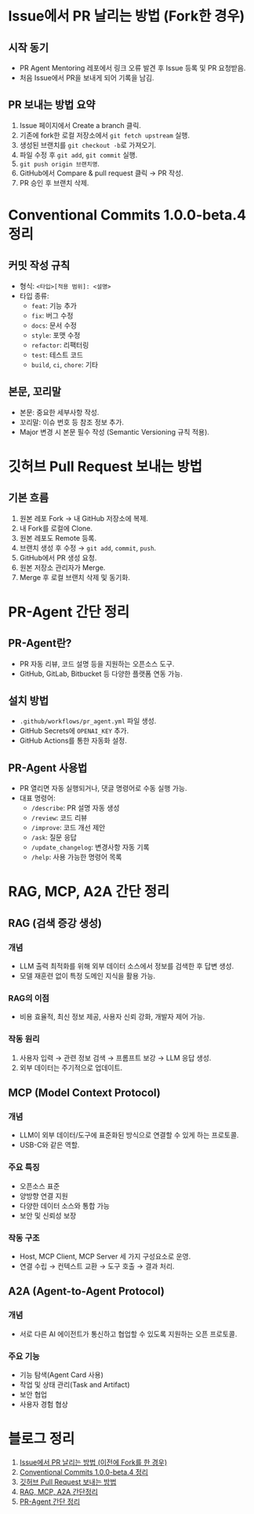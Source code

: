 # Issue에서 PR 날리는 방법 (Fork한 경우)

## 시작 동기

- PR Agent Mentoring 레포에서 링크 오류 발견 후 Issue 등록 및 PR 요청받음.
- 처음 Issue에서 PR을 보내게 되어 기록을 남김.

## PR 보내는 방법 요약

1. Issue 페이지에서 Create a branch 클릭.
2. 기존에 fork한 로컬 저장소에서 `git fetch upstream` 실행.
3. 생성된 브랜치를 `git checkout -b`로 가져오기.
4. 파일 수정 후 `git add`, `git commit` 실행.
5. `git push origin 브랜치명`.
6. GitHub에서 Compare & pull request 클릭 → PR 작성.
7. PR 승인 후 브랜치 삭제.

# Conventional Commits 1.0.0-beta.4 정리

## 커밋 작성 규칙

- 형식: `<타입>[적용 범위]: <설명>`
- 타입 종류:
  - `feat`: 기능 추가
  - `fix`: 버그 수정
  - `docs`: 문서 수정
  - `style`: 포맷 수정
  - `refactor`: 리팩터링
  - `test`: 테스트 코드
  - `build`, `ci`, `chore`: 기타

## 본문, 꼬리말

- 본문: 중요한 세부사항 작성.
- 꼬리말: 이슈 번호 등 참조 정보 추가.
- Major 변경 시 본문 필수 작성 (Semantic Versioning 규칙 적용).

# 깃허브 Pull Request 보내는 방법

## 기본 흐름

1. 원본 레포 Fork → 내 GitHub 저장소에 복제.
2. 내 Fork를 로컬에 Clone.
3. 원본 레포도 Remote 등록.
4. 브랜치 생성 후 수정 → `git add`, `commit`, `push`.
5. GitHub에서 PR 생성 요청.
6. 원본 저장소 관리자가 Merge.
7. Merge 후 로컬 브랜치 삭제 및 동기화.

# PR-Agent 간단 정리

## PR-Agent란?

- PR 자동 리뷰, 코드 설명 등을 지원하는 오픈소스 도구.
- GitHub, GitLab, Bitbucket 등 다양한 플랫폼 연동 가능.

## 설치 방법

- `.github/workflows/pr_agent.yml` 파일 생성.
- GitHub Secrets에 `OPENAI_KEY` 추가.
- GitHub Actions를 통한 자동화 설정.

## PR-Agent 사용법

- PR 열리면 자동 실행되거나, 댓글 명령어로 수동 실행 가능.
- 대표 명령어:
  - `/describe`: PR 설명 자동 생성
  - `/review`: 코드 리뷰
  - `/improve`: 코드 개선 제안
  - `/ask`: 질문 응답
  - `/update_changelog`: 변경사항 자동 기록
  - `/help`: 사용 가능한 명령어 목록

# RAG, MCP, A2A 간단 정리

## RAG (검색 증강 생성)

### 개념

- LLM 출력 최적화를 위해 외부 데이터 소스에서 정보를 검색한 후 답변 생성.
- 모델 재훈련 없이 특정 도메인 지식을 활용 가능.

### RAG의 이점

- 비용 효율적, 최신 정보 제공, 사용자 신뢰 강화, 개발자 제어 가능.

### 작동 원리

1. 사용자 입력 → 관련 정보 검색 → 프롬프트 보강 → LLM 응답 생성.
2. 외부 데이터는 주기적으로 업데이트.

## MCP (Model Context Protocol)

### 개념

- LLM이 외부 데이터/도구에 표준화된 방식으로 연결할 수 있게 하는 프로토콜.
- USB-C와 같은 역할.

### 주요 특징

- 오픈소스 표준
- 양방향 연결 지원
- 다양한 데이터 소스와 통합 가능
- 보안 및 신뢰성 보장

### 작동 구조

- Host, MCP Client, MCP Server 세 가지 구성요소로 운영.
- 연결 수립 → 컨텍스트 교환 → 도구 호출 → 결과 처리.

## A2A (Agent-to-Agent Protocol)

### 개념

- 서로 다른 AI 에이전트가 통신하고 협업할 수 있도록 지원하는 오픈 프로토콜.

### 주요 기능

- 기능 탐색(Agent Card 사용)
- 작업 및 상태 관리(Task and Artifact)
- 보안 협업
- 사용자 경험 협상

# 블로그 정리

1. [Issue에서 PR 날리는 방법 (이전에 Fork를 한 경우)](https://velog.io/@wonggamggik/Issue%EC%97%90%EC%84%9C-PR-%EB%82%A0%EB%A6%AC%EB%8A%94-%EB%B0%A9%EB%B2%95-%EC%9D%B4%EC%A0%84%EC%97%90-Fork%EB%A5%BC-%ED%95%9C-%EA%B2%BD%EC%9A%B0)
2. [Conventional Commits 1.0.0-beta.4 정리](https://velog.io/@wonggamggik/Conventional-Commits-1.0.0-beta.4-%EC%A0%95%EB%A6%AC)
3. [깃허브 Pull Request 보내는 방법](https://velog.io/@wonggamggik/%EA%B9%83%ED%97%88%EB%B8%8C-Pull-Request-%EB%B3%B4%EB%82%B4%EB%8A%94-%EB%B0%A9%EB%B2%95)
4. [RAG, MCP, A2A 간단정리](https://velog.io/@wonggamggik/RAG-MCP-A2A)
5. [PR-Agent 간단 정리](https://velog.io/@wonggamggik/PR-Agent-%EA%B0%84%EB%8B%A8-%EC%A0%95%EB%A6%AC)

